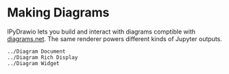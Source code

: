 # Making Diagrams

IPyDrawio lets you build and interact with diagrams comptible with
[diagrams.net](https://diagrams.net). The same renderer powers different kinds
of Jupyter outputs.

```{toctree}
../Diagram Document
../Diagram Rich Display
../Diagram Widget
```
